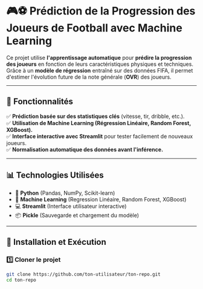 # 🎮⚽ Prédiction de la Progression des Joueurs de Football avec Machine Learning

Ce projet utilise **l'apprentissage automatique** pour **prédire la progression des joueurs** en fonction de leurs caractéristiques physiques et techniques. Grâce à un **modèle de régression** entraîné sur des données FIFA, il permet d'estimer l'évolution future de la note générale (**OVR**) des joueurs.

---

## 📌 **Fonctionnalités**
✅ **Prédiction basée sur des statistiques clés** (vitesse, tir, dribble, etc.).  
✅ **Utilisation de Machine Learning (Régression Linéaire, Random Forest, XGBoost).**  
✅ **Interface interactive avec Streamlit** pour tester facilement de nouveaux joueurs.  
✅ **Normalisation automatique des données avant l'inférence.**  

---

## 📊 **Technologies Utilisées**
- 🐍 **Python** (Pandas, NumPy, Scikit-learn)
- 🎯 **Machine Learning** (Regression Linéaire, Random Forest, XGBoost)
- 💻 **Streamlit** (Interface utilisateur interactive)
- 📦 **Pickle** (Sauvegarde et chargement du modèle)

---

## 🚀 **Installation et Exécution**
### **1️⃣ Cloner le projet**
```bash
git clone https://github.com/ton-utilisateur/ton-repo.git
cd ton-repo
